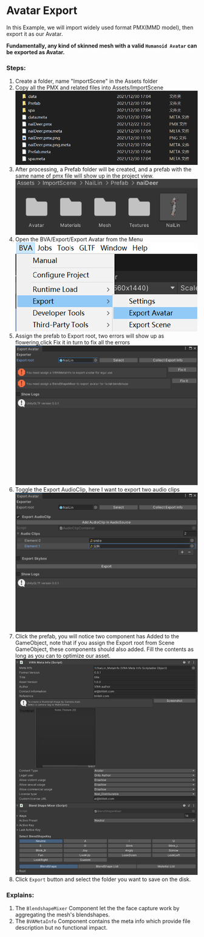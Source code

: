 # Avatar Export
In this Example, we will import widely used format PMX(MMD model), then export it as our Avatar.

**Fundamentally, any kind of skinned mesh with a valid `Humanoid Avatar` can be exported as Avatar.**

### Steps:

1. Create a folder, name "ImportScene" in the Assets folder
1. Copy all the PMX and related files into Assets/ImportScene 
![glb](pics/avatar_export_0.png)
1. After processing, a Prefab folder will be created, and a prefab with the same name of pmx file will show up in the project view.
![glb](pics/avatar_export_1.png)
1. Open the BVA/Export/Export Avatar from the Menu
![glb](pics/avatar_export_2.png)
1. Assign the prefab to Export root, two errors will show up as flowering,click Fix it in turn to fix all the errors 
![glb](pics/avatar_export_3.png)
1. Toggle the Export AudioClip, here I want to export two audio clips 
![glb](pics/avatar_export_4.png)
1. Click the prefab, you will notice two component has Added to the GameObject, note that if you assign the Export root from Scene GameObject, these components should also added. Fill the contents as long as you can to optimize our asset.
![glb](pics/avatar_export_5.png)
1. Click `Export` button and select the folder you want to save on the disk.

### Explains:
1. The `BlendshapeMixer` Component let the the face capture work by aggregating the mesh's blendshapes.
1. The `BVAMetaInfo` Component contains the meta info which provide file description but no functional impact.
